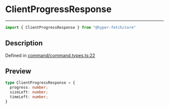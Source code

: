 

# ClientProgressResponse

<div class="api-docs__separator" data-reactroot="">

---

</div><div class="api-docs__import" data-reactroot="">

```ts
import { ClientProgressResponse } from "@hyper-fetch/core"
```

</div><div class="api-docs__section">

## Description

</div><div class="api-docs__description"><span class="api-docs__do-not-parse">



</span></div><p class="api-docs__definition">

Defined in [command/command.types.ts:22](https://github.com/BetterTyped/hyper-fetch/blob/c746dc1f/packages/core/src/command/command.types.ts#L22)

</p><div class="api-docs__section">

## Preview

</div><div class="api-docs__preview type">

```ts
type ClientProgressResponse = {
  progress: number; 
  sizeLeft: number; 
  timeLeft: number; 
}
```

</div>